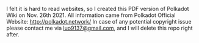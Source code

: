 I felt it is hard to read websites, so I created this PDF version of Polkadot Wiki on Nov. 26th 2021. 
All information came from Polkadot Official Website: http://polkadot.network/
In case of any potential copyright issue please contact me via luo9137@gmail.com, and I will delete this repo right after.
